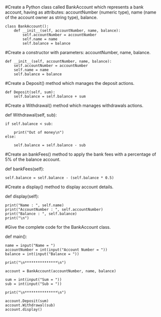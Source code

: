 #Create a Python class called BankAccount which represents a bank account, having as attributes: accountNumber (numeric type), name (name of the account owner as string type), balance.


    class BankAccount():
        def __init__(self, accountNumber, name, balance):
            self.accountNumber = accountNumber
            self.name = name
            self.balance = balance

#Create a constructor with parameters: accountNumber, name, balance.

    def __init__(self, accountNumber, name, balance):
        self.accountNumber = accountNumber
        self.name = name
        self.balance = balance

#Create a Deposit() method which manages the deposit actions.

    def Deposit(self, sum):
        self.balance = self.balance + sum

#Create a Withdrawal() method which manages withdrawals actions.

def Withdrawal(self, sub):

    if self.balance < sub:

        print("Out of money\n")
    else:

        self.balance = self.balance - sub

#Create an bankFees() method to apply the bank fees with a percentage of 5% of the balance account.

def bankFees(self):

    self.balance = self.balance - (self.balance * 0.5)

#Create a display() method to display account details.

def display(self):

    print("Name : ", self.name)
    print("AccountNumber : ", self.accountNumber)
    print("Balance : ", self.balance)
    print("\n")

#Give the complete code for the BankAccount class.

def main():

    name = input("Name = ")
    accountNumber = int(input("Account Number = "))
    balance = int(input("Balance = "))

    print("\n***************\n")

    account = BankAccount(accountNumber, name, balance)

    sum = int(input("Sum = "))
    sub = int(input("Sub = "))

    print("\n***************\n")

    account.Deposit(sum)
    account.Withdrawal(sub)
    account.display()
